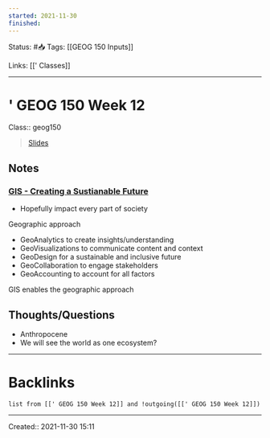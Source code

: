 ```yaml
---
started: 2021-11-30 
finished:
---
```

Status: #📥
Tags: [[GEOG 150 Inputs]]

Links: [[' Classes]]
___
# ' GEOG 150 Week 12
Class:: geog150
> [Slides]()
## Notes
### [GIS - Creating a Sustianable Future](https://www.youtube.com/watch?v=1rtC_ZK74H0&t=5s&ab_channel=EsriEvents)
- Hopefully impact every part of society

Geographic approach
- GeoAnalytics to create insights/understanding
- GeoVisualizations to communicate content and context
- GeoDesign for a sustainable and inclusive future
- GeoCollaboration to engage stakeholders
- GeoAccounting to account for all factors

GIS enables the geographic approach




## Thoughts/Questions
- Anthropocene
- We will see the world as one ecosystem?
___
# Backlinks
```dataview
list from [[' GEOG 150 Week 12]] and !outgoing([[' GEOG 150 Week 12]])
```
___

Created:: 2021-11-30 15:11
